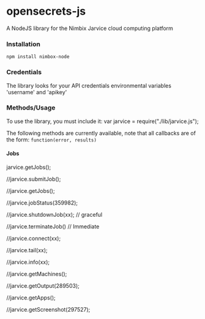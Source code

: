 # opensecrets-js

A NodeJS library for the Nimbix Jarvice cloud computing platform

### Installation
`npm install nimbox-node`

### Credentials
The library looks for your API credentials environmental variables 'username' and 'apikey'

### Methods/Usage
To use the library, you must include it:
var jarvice = require("./lib/jarvice.js");

The following methods are currently available, note that all callbacks are of the form: `function(error, results)`
#### Jobs
jarvice.getJobs();

//jarvice.submitJob();

//jarvice.getJobs();

//jarvice.jobStatus(359982);


//jarvice.shutdownJob(xx);   // graceful

//jarvice.terminateJob()   // Immediate

//jarvice.connect(xx);

//jarvice.tail(xx);

//jarvice.info(xx);

//jarvice.getMachines();

//jarvice.getOutput(289503);

//jarvice.getApps();

//jarvice.getScreenshot(297527);
